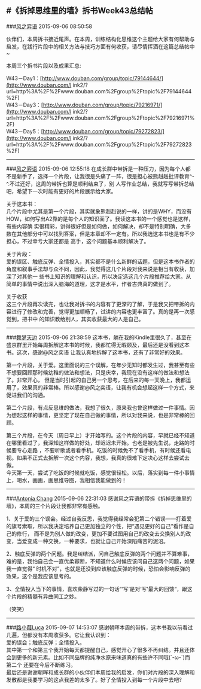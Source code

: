 #《拆掉思维里的墙》拆书Week43总结帖
---
###[风之弈语](http://www.douban.com/people/124463884/)	2015-09-06 08:50:58

伙伴们，本周拆书接近尾声。在本周，训练结构化思维这个主题给大家有何帮助与启发，在践行片段中的相关方法与技巧方面有何收获，请尽情挥洒在这篇总结帖中~  
  
本周三个拆书片段以及成果汇总:  
  
W43－Day1：[http://www.douban.com/group/topic/79144644/](http://www.douban.com/l
ink2/?url=http%3A%2F%2Fwww.douban.com%2Fgroup%2Ftopic%2F79144644%2F)  
W43－Day3：[http://www.douban.com/group/topic/79216971/](http://www.douban.com/l
ink2/?url=http%3A%2F%2Fwww.douban.com%2Fgroup%2Ftopic%2F79216971%2F)  
W43－Day5：[http://www.douban.com/group/topic/79272823/](http://www.douban.com/l
ink2/?url=http%3A%2F%2Fwww.douban.com%2Fgroup%2Ftopic%2F79272823%2F)  


---
###[风之弈语](http://www.douban.com/people/124463884/)	2015-09-06 12:55:18
在成长群中带拆是一种压力，因为每个人都不是新手了，选择一个片段，让我很是头痛了一阵，很是担心被熊赳赳批评教育^-^.不过还好，这周的带拆也算是顺利结束了，别
人写作业总结，我就写写带拆总结吧，希望下一次时能有更好的片段展示给大家。  
  
关于这本书：  
几个片段中尤其是第一个片段，其实就象熊赳赳说的一样，讲的是WHY，而没有HOW，如何写出A2靠的是每个人的知识面了。我读这本书的一个感觉也是这样，有些内容确
实很精彩，讲得很好但是如何做，如何解决，却不是特别明确，大多数在其他部分中可以找到答案，但是本章却不一定有。所以我选这本书也是有不少担心，不过幸亏大家还都是
高手，这个问题基本顺利解决了。  
  
关于片段：  
爱的误区、触底反弹、全情投入，其实都不是什么新鲜的话题，但是这本书作者的角度和叙事手法却与众不同，因此，我觉得这几个片段对我来说是相当有收获，加深了对其他一
些书上知识的理解和认识，所以决定选这几个片段推荐给大家。从简单的事情中说出深入脑海的道理，这才是水平，作者古典真的做到了。  
  
关于收获  
这三个片段再次读完，也让我对拆书的内容有了更深的了解，于是我又把带拆的内容进行了修改和完善，觉得更加顺畅了，试讲的内容也更丰富了。真的是再一次感觉到，把书中
的知识教给别人，其实收获最大的人是自己。

---
###[舞梦天边](http://www.douban.com/people/lanzitian/)	2015-09-06 21:38:59
这本书，躺在我的Kindle里很久了，甚至在盛京群里开始每周拆解这本书的时候，我都忙得无暇顾及，最后还是没看到这本书。这次，感谢@风之奕语
让我认真地拆解了这本书，还有了非常好的效果。  
  
第一个片段，关于爱。这里面说的三个误解，在年少无知时都发生过，我甚至有些不想要回顾那时候幼稚的做法和想法，只是庆幸，我现在没有这样的做法和想法了。非常开心，
但是当时引起的自己另一个思考，在后来的每一天晚上，我都运用了，效果真的非常棒。所以感谢@风之奕语，让我有机会想起这样一个方式，来促进我们的沟通。  
  
第二个片段，有点反思维的做法，我想了很久，原来我也曾这样做过一件事情。因为想起这样的事情，更坚定了现在自己做的事情，所以对我来说，也是非常棒的回顾。  
  
第三个片段，在今天（周日早上）才开始写的。这个片段的内容，早就已经不知道在哪里看过了，我深知这样做的好处，却迟迟未开始。也老是被先生说，走路的时候要专心走路
，不要听歌或者看手机。吃饭的时候免不了看手机，有时候还看电视。如果不正式去拆解一次这个内容，我想，我真的很难下定决心这样去尝试去做。  
今天第一天，尝试了吃饭的时候就吃饭，感觉很轻松。以后，落实到每一件小事情上，喝水，画画，画思维导图，我相信我能做到的！

---
###[Antonia Chang](http://www.douban.com/people/45942858/)	2015-09-06 22:31:03
感谢风之弈语的带拆《拆掉思维里的墙》，本周的三个片段让我都非常有感触。  
  
1、关于爱的三个误会。经过自我反思，我觉得我经常会犯第二个错误——打着爱的旗号索取，所以我决定培养自己更加独立的个性，把“遇见更好的自己”看作是自己的修行，
而不是为别人做的改变，更加不要试图用自己的改变去交换别人的改变，当爱变成一种交换，一种要求，也就让自己开始深陷痛苦的泥沼。  
  
2、触底反弹的两个问题。我是纠结派，问自己触底反弹的两个问题并不算难事，难的是，我怕自己会一直优柔寡断，不知道什么时候应该问自己这两个问题，如果我一直觉得“
时机不对”，也就是还没到应该触底反弹的时候，恐怕会影响反弹的效果，这个是我应该思考的。  
  
3、全情投入当下的事情，喜欢柴静写过的一句话“‘写’是对‘写’最大的回馈“，跟这个片段的精髓有异曲同工之妙。  
  
（笑笑）

---
###[路小葭Luca](http://www.douban.com/people/121413833/)	2015-09-07 14:53:07
感谢朝晖本周的带拆，这本书我以前看过几遍，但都没有本周收获多。它让我认识到：  
爱的误会；触底反弹；全情投入。  
其中第一个和第三个我开始每天都提醒自己，感觉开心了很多不再纠结。并且还体会到更多的新元素。比如不同品牌的纯净水原来味道真的有些许不同哦(´-ω-`)而第二个
还要在今后不断练习。  
最后还是谢谢朝晖和成长群的小伙伴们本周给我的启发，你们对片段的深入理解和发散都是我要学习的这点我差的太多了。好了全情投入到每一个片段中去吧?

